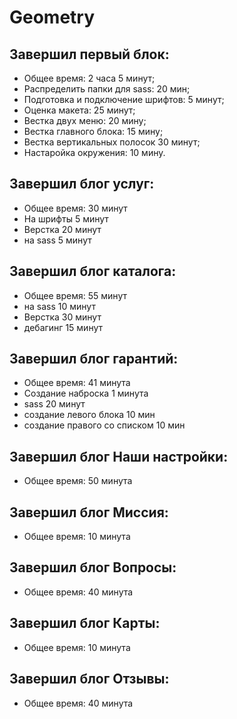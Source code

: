 # Geometry
 
## Завершил первый блок:
- Общее время: 2 часа 5 минут;
- Распределить папки для sass: 20 мин;
- Подготовка и подключение шрифтов: 5 минут;
- Оценка макета: 25 минут;
- Вестка двух меню: 20 мину;
- Вестка главного блока: 15 мину;
- Вестка вертикальных полосок 30 минут;
- Настаройка окружения: 10 мину.

## Завершил блог услуг:
- Общее время: 30 минут
- На шрифты 5 минут
- Верстка 20 минут
- на sass 5 минут

## Завершил блог каталога:
- Общее время: 55 минут
- на sass 10 минут
- Верстка 30 минут
- дебагинг 15 минут

## Завершил блог гарантий:
- Общее время: 41 минута
- Создание наброска 1 минута
- sass 20 минут
- создание левого блока 10 мин
- создание правого со списком 10 мин

## Завершил блог Наши настройки:
- Общее время: 50 минута

## Завершил блог Миссия:
- Общее время: 10 минута

## Завершил блог Вопросы:
- Общее время: 40 минута

## Завершил блог Карты:
- Общее время: 10 минута

## Завершил блог Отзывы:
- Общее время: 40 минута